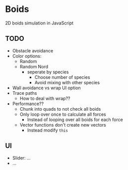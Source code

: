 # Boids

2D boids simulation in JavaScript 


## TODO

- Obstacle avoidance
- Color options:
	- Random
	- Random Nord
		- seperate by species
			- Choose number of species
			- Avoid mixing with other species
- Wall avoidance vs wrap UI option
- Trace paths
    - How to deal with wrap??
- Performance??
	- Chunk into quads to not check all boids
	- Only loop over once to calculate all forces
		- Instead of looping over all boids for each force
    - Vector functions don't create new vectors
        - Instead modify `this`

## UI

- Slider: ...
- ...